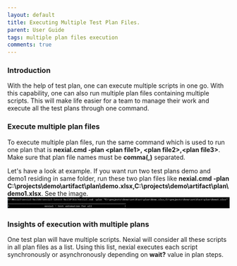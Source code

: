 ```yaml
---
layout: default
title: Executing Multiple Test Plan Files.
parent: User Guide
tags: multiple plan files execution
comments: true
---
```


### Introduction
With the help of test plan, one can execute multiple scripts in one go. With this capability, one can also run multiple 
plan files containing multiple scripts. This will make life easier for a team to manage their work and execute all the test plans through one command.  

### Execute multiple plan files
To execute multiple plan files, run the same command which is used to run one plan that is **nexial.cmd -plan \<plan file1>,
\<plan file2>,\<plan file3>**. Make sure that plan file names must be **comma(,)** separated.<br/>
 
Let's have a look at example.
If you want run two test plans demo and demo1 residing in same folder, run these two plan files like **nexial.cmd -plan 
C:\projects\demo\artifact\plan\demo.xlsx,C:\projects\demo\artifact\plan\demo1.xlsx**. See the image.<br/>
![](image/ExecutingMultiplePlanFiles_01.png)

### Insights of execution with multiple plans
One test plan will have multiple scripts. Nexial will consider all these scripts in all plan files as a list.
Using this list, nexial executes each script synchronously or asynchronously depending on **wait?** value in plan steps.
